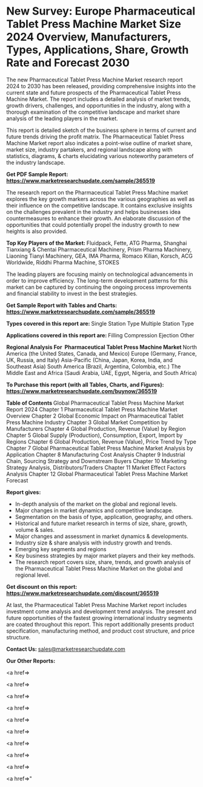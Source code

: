 # New Survey: Europe Pharmaceutical Tablet Press Machine Market Size 2024 Overview, Manufacturers, Types, Applications, Share, Growth Rate and Forecast 2030

The new Pharmaceutical Tablet Press Machine Market research report 2024 to 2030 has been released, providing comprehensive insights into the current state and future prospects of the Pharmaceutical Tablet Press Machine Market. The report includes a detailed analysis of market trends, growth drivers, challenges, and opportunities in the industry, along with a thorough examination of the competitive landscape and market share analysis of the leading players in the market.

This report is detailed sketch of the business sphere in terms of current and future trends driving the profit matrix. The Pharmaceutical Tablet Press Machine Market report also indicates a point-wise outline of market share, market size, industry partakers, and regional landscape along with statistics, diagrams, &amp; charts elucidating various noteworthy parameters of the industry landscape.

<strong><b>Get PDF Sample Report: <a href=https://www.marketresearchupdate.com/sample/365519>https://www.marketresearchupdate.com/sample/365519</a></b></strong>

The research report on the Pharmaceutical Tablet Press Machine market explores the key growth markers across the various geographies as well as their influence on the competitive landscape. It contains exclusive insights on the challenges prevalent in the industry and helps businesses idea countermeasures to enhance their growth. An elaborate discussion of the opportunities that could potentially propel the industry growth to new heights is also provided.

<strong><b>Top Key Players of the Market:
</b></strong>Fluidpack, Fette, ATG Pharma, Shanghai Tianxiang & Chentai Pharmaceutical Machinery, Prism Pharma Machinery, Liaoning Tianyi Machinery, GEA, IMA Pharma, Romaco Kilian, Korsch, ACG Worldwide, Riddhi Pharma Machine, STOKES<strong><b>
</b></strong>

The leading players are focusing mainly on technological advancements in order to improve efficiency. The long-term development patterns for this market can be captured by continuing the ongoing process improvements and financial stability to invest in the best strategies.

<strong><b>Get Sample Report with Tables and Charts: <a href=https://www.marketresearchupdate.com/sample/365519>https://www.marketresearchupdate.com/sample/365519</a></b></strong>

<strong><b>Types covered in this report are:
</b></strong>Single Station Type
Multiple Station Type<strong><b>
</b></strong>

<strong><b>Applications covered in this report are:
</b></strong>Filling
Compression
Ejection
Other<strong><b>
</b></strong>

<strong><b>Regional Analysis For  Pharmaceutical Tablet Press Machine Market</b></strong><strong><b>
</b></strong>North America (the United States, Canada, and Mexico)
Europe (Germany, France, UK, Russia, and Italy)
Asia-Pacific (China, Japan, Korea, India, and Southeast Asia)
South America (Brazil, Argentina, Colombia, etc.)
The Middle East and Africa (Saudi Arabia, UAE, Egypt, Nigeria, and South Africa)

<strong><b>To Purchase this report (with all Tables, Charts, and Figures): <a href=https://www.marketresearchupdate.com/buynow/365519>https://www.marketresearchupdate.com/buynow/365519</a></b></strong>

<strong><b>Table of Contents</b></strong><strong><b>
</b></strong>Global Pharmaceutical Tablet Press Machine Market Report 2024
Chapter 1 Pharmaceutical Tablet Press Machine Market Overview
Chapter 2 Global Economic Impact on Pharmaceutical Tablet Press Machine Industry
Chapter 3 Global Market Competition by Manufacturers
Chapter 4 Global Production, Revenue (Value) by Region
Chapter 5 Global Supply (Production), Consumption, Export, Import by Regions
Chapter 6 Global Production, Revenue (Value), Price Trend by Type
Chapter 7 Global Pharmaceutical Tablet Press Machine Market Analysis by Application
Chapter 8 Manufacturing Cost Analysis
Chapter 9 Industrial Chain, Sourcing Strategy and Downstream Buyers
Chapter 10 Marketing Strategy Analysis, Distributors/Traders
Chapter 11 Market Effect Factors Analysis
Chapter 12 Global Pharmaceutical Tablet Press Machine Market Forecast

<strong><b>Report gives:</b></strong>

- In-depth analysis of the market on the global and regional levels.
- Major changes in market dynamics and competitive landscape.
- Segmentation on the basis of type, application, geography, and others.
- Historical and future market research in terms of size, share, growth, volume &amp; sales.
- Major changes and assessment in market dynamics &amp; developments.
- Industry size &amp; share analysis with industry growth and trends.
- Emerging key segments and regions
- Key business strategies by major market players and their key methods.
- The research report covers size, share, trends, and growth analysis of the Pharmaceutical Tablet Press Machine Market on the global and regional level.

<strong><b>Get discount on this report: <a href=https://www.marketresearchupdate.com/discount/365519>https://www.marketresearchupdate.com/discount/365519</a></b></strong>

At last, the Pharmaceutical Tablet Press Machine Market report includes investment come analysis and development trend analysis. The present and future opportunities of the fastest growing international industry segments are coated throughout this report. This report additionally presents product specification, manufacturing method, and product cost structure, and price structure.

<strong><b>Contact Us:
</b></strong>sales@marketresearchupdate.com

<strong>Our Other Reports:</strong>

<a href=></a>

<a href=></a>

<a href=></a>

<a href=></a>

<a href=></a>

<a href=></a>

<a href=></a>

<a href=></a>

<a href=></a>

<a href=></a>"
